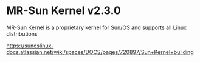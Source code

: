 # MR-Sun Kernel v2.3.0
MR-Sun Kernel is a proprietary kernel for Sun/OS and supports all Linux distributions

https://sunoslinux-docs.atlassian.net/wiki/spaces/DOCS/pages/720897/Sun+Kernel+building

